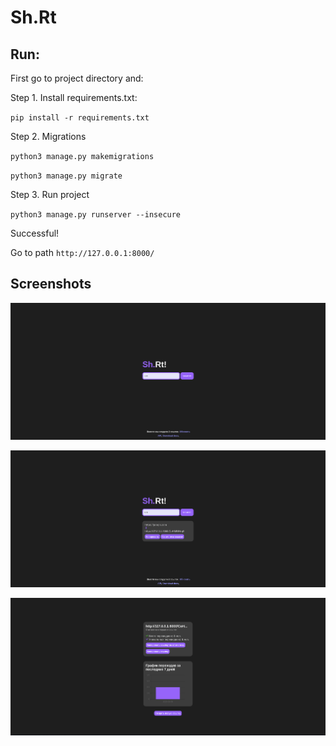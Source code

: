 # Sh.Rt

## Run:

First go to project directory and:

Step 1. Install requirements.txt:

`pip install -r requirements.txt`

Step 2. Migrations

`python3 manage.py makemigrations`

`python3 manage.py migrate`

Step 3. Run project

`python3 manage.py runserver --insecure`

Successful!

Go to path `http://127.0.0.1:8000/`


## Screenshots

![img_1.png](readmeSources/img_1.png)

![img_2.png](readmeSources/img_2.png)

![img_3.png](readmeSources/img_3.png)